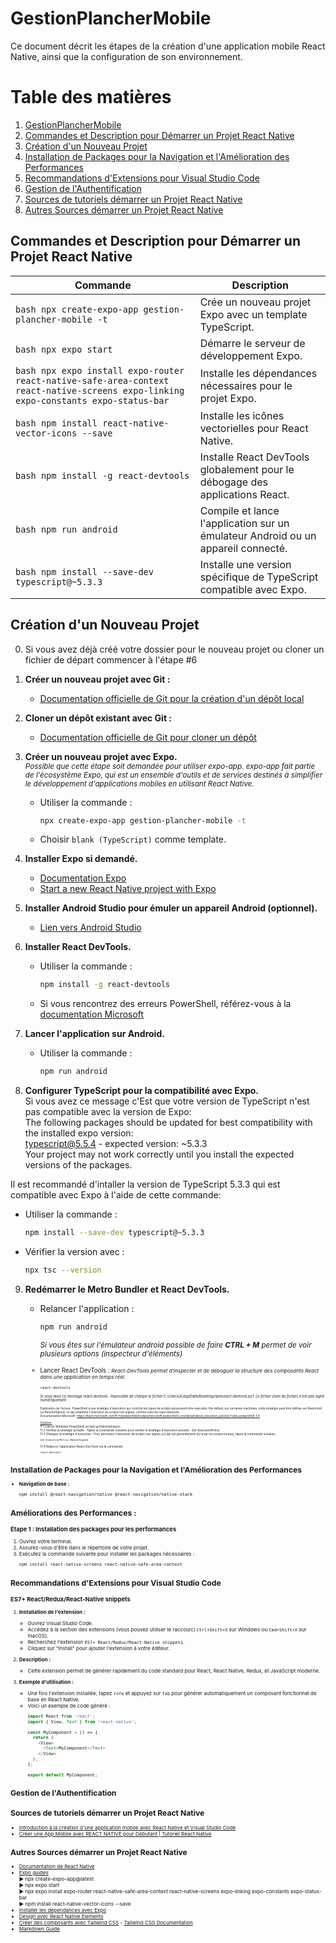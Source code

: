 # GestionPlancherMobile

Ce document décrit les étapes de la création d'une application mobile React Native, ainsi que la configuration de son environnement.

# Table des matières

1. [GestionPlancherMobile](#gestionplanchermobile)
2. [Commandes et Description pour Démarrer un Projet React Native](#commandes-et-description-pour-d%C3%A9marrer-un-projet-react-native)
3. [Création d'un Nouveau Projet](#cr%C3%A9ation-dun-nouveau-projet)
4. [Installation de Packages pour la Navigation et l'Amélioration des Performances](#installation-de-packages-pour-la-navigation-et-lam%C3%A9lioration-des-performances)
5. [Recommandations d'Extensions pour Visual Studio Code](#recommandations-dextensions-pour-visual-studio-code)
6. [Gestion de l'Authentification](#gestion-de-lauthentification)
7. [Sources de tutoriels démarrer un Projet React Native](#sources-de-tutoriels-démarrer-un-Projet-React-Native)
8. [Autres Sources démarrer un Projet React Native](#autres-sources-démarrer-un-Projet-React-Native)


## Commandes et Description pour Démarrer un Projet React Native

| Commande                                                                                               | Description                                                                                                    |
| ------------------------------------------------------------------------------------------------------ | -------------------------------------------------------------------------------------------------------------- |
| ```bash npx create-expo-app gestion-plancher-mobile -t ```                                                       | Crée un nouveau projet Expo avec un template TypeScript.                                                        |
| ```bash npx expo start```                                                                                     | Démarre le serveur de développement Expo.                                                                      |
| ```bash npx expo install expo-router react-native-safe-area-context react-native-screens expo-linking expo-constants expo-status-bar``` | Installe les dépendances nécessaires pour le projet Expo.  |
| ```bash npm install react-native-vector-icons --save```                                                         | Installe les icônes vectorielles pour React Native.                                                             |
| ```bash npm install -g react-devtools```                                                                        | Installe React DevTools globalement pour le débogage des applications React.                                    |
| ```bash npm run android```                                                                                      | Compile et lance l'application sur un émulateur Android ou un appareil connecté.                                |
| ```bash npm install --save-dev typescript@~5.3.3```                                                              | Installe une version spécifique de TypeScript compatible avec Expo.                                             |

## Création d'un Nouveau Projet

0. Si vous avez déjà créé votre dossier pour le nouveau projet ou cloner un fichier de départ commencer à l'étape #6 
1. **Créer un nouveau projet avec Git :**
   - [Documentation officielle de Git pour la création d'un dépôt local](https://git-scm.com/book/fr/v2/Les-bases-de-Git-Initialiser-un-d%C3%A9p%C3%B4t)

2. **Cloner un dépôt existant avec Git :**
   - [Documentation officielle de Git pour cloner un dépôt](https://git-scm.com/book/fr/v2/Les-bases-de-Git-Cloner-un-d%C3%A9p%C3%B4t)

3. **Créer un nouveau projet avec Expo.**  
  <small><i>Possible que cette étape soit demandée pour utiliser expo-app. expo-app fait partie de l'écosystème Expo, qui est un ensemble d'outils et de services destinés à simplifier le développement d'applications mobiles en utilisant React Native.</i></small>  

   - Utiliser la commande : 
     ```bash
     npx create-expo-app gestion-plancher-mobile -t 
     ```  
   - Choisir `blank (TypeScript)` comme template.

4. **Installer Expo si demandé.**
   - [Documentation Expo](https://docs.expo.dev/get-started/set-up-your-environment/?platform)
   - [Start a new React Native project with Expo](https://reactnative.dev/docs/environment-setup)

5. **Installer Android Studio pour émuler un appareil Android (optionnel).**  
  <small><i></i></small>
   - [Lien vers Android Studio](https://developer.android.com/studio?hl=fr)

6. **Installer React DevTools.**
   - Utiliser la commande : 
     ```bash
     npm install -g react-devtools
     ```
   - Si vous rencontrez des erreurs PowerShell, référez-vous à la [documentation Microsoft](https://learn.microsoft.com/fr-fr/powershell/module/microsoft.powershell.core/about/about_execution_policies?view=powershell-7.4)

7. **Lancer l'application sur Android.**
   - Utiliser la commande : 
     ```bash
     npm run android
     ```

8. **Configurer TypeScript pour la compatibilité avec Expo.**  
Si vous avez ce message c'Est que votre version de TypeScript n'est pas compatible avec la version de Expo:  
The following packages should be updated for best compatibility with the installed expo version:  
  typescript@5.5.4 - expected version: ~5.3.3  
Your project may not work correctly until you install the expected versions of the packages.  

Il est recommandé d'intaller la version de TypeScript 5.3.3 qui est compatible avec Expo à l'aide de cette commande:  
   - Utiliser la commande : 
     ```bash
     npm install --save-dev typescript@~5.3.3
     ```
   - Vérifier la version avec : 
     ```bash
     npx tsc --version
     ```

9. **Redémarrer le Metro Bundler et React DevTools.**
   - Relancer l'application : 
     ```bash
     npm run android
     ```  
     <small><i>Si vous êtes sur l'émulateur android possible de faire **CTRL + M** permet de voir plusieurs options (inspecteur d'éléments)</i><small>  
   - Lancer React DevTools : 
      <small><i>React-DevTools permet d'inspecter et de déboguer la structure des composants React dans une application en temps réel.</i><small>  
     ```bash
     react-devtools
     ```  
       
       <small><i>Si vous avez ce message react-devtools : Impossible de charger le fichier C:\Users\X\AppData\Roaming\npm\react-devtools.ps1. Le fichier (nom du fichier) n’est pas signé numériquement. </i><small>  
          
        Explication de l'erreur: PowerShell a une stratégie d'exécution qui contrôle les types de scripts qui peuvent être exécutés. Par défaut, sur certaines machines, cette stratégie peut être définie sur Restricted ou RemoteSigned, ce qui empêche l'exécution de scripts non signés, comme celui de react-devtools.  
        Documentation Microsoft: https://learn.microsoft.com/fr-fr/powershell/module/microsoft.powershell.core/about/about_execution_policies?view=powershell-7.4   
  
        <u>Solution:</u>  
        11.1 Lancer Windows PowerShell en tant qu'Administrateur.  
        11.2 Vérifiez la stratégie actuelle : Tapez la commande suivante pour vérifier la stratégie d'exécution actuelle : Get-ExecutionPolicy  
        11.3 Changez la stratégie d'exécution : Pour permettre l'exécution de scripts non signés (ce qui est généralement sûr pour les scripts locaux), tapez la commande suivante :   
        ```bash
        Set-ExecutionPolicy RemoteSigned
        ```      
        11.4 Relancer l'application React-DevTools via la commande:
        ```bash
        react-devtools
        ```  
  
## Installation de Packages pour la Navigation et l'Amélioration des Performances

- **Navigation de base :**
  ```bash
  npm install @react-navigation/native @react-navigation/native-stack
  ```
## **Améliorations des Performances :**

### Étape 1 : Installation des packages pour les performances

1. Ouvrez votre terminal.
2. Assurez-vous d'être dans le répertoire de votre projet.
3. Exécutez la commande suivante pour installer les packages nécessaires :
   ```bash
   npm install react-native-screens react-native-safe-area-context
   ```

## **Recommandations d'Extensions pour Visual Studio Code**

### ES7+ React/Redux/React-Native snippets

1. **Installation de l'extension :**
   - Ouvrez Visual Studio Code.
   - Accédez à la section des extensions (vous pouvez utiliser le raccourci `Ctrl+Shift+X` sur Windows ou `Cmd+Shift+X` sur macOS).
   - Recherchez l'extension `ES7+ React/Redux/React-Native snippets`.
   - Cliquez sur "Install" pour ajouter l'extension à votre éditeur.
   
2. **Description :**
   - Cette extension permet de générer rapidement du code standard pour React, React Native, Redux, et JavaScript moderne.
   
3. **Exemple d'utilisation :**
   - Une fois l'extension installée, tapez `rnfe` et appuyez sur `Tab` pour générer automatiquement un composant fonctionnel de base en React Native.
   - Voici un exemple de code généré :
     ```javascript
     import React from 'react';
     import { View, Text } from 'react-native';

     const MyComponent = () => {
       return (
         <View>
           <Text>MyComponent</Text>
         </View>
       );
     };

     export default MyComponent;
     ```

## Gestion de l'Authentification



## Sources de tutoriels démarrer un Projet React Native
- [Introduction à la création d'une application mobile avec React Native et Visual Studio Code](https://www.youtube.com/watch?v=gXrBpt9MLzE)
- [Créer une App Mobile avec REACT NATIVE pour Débutant | Tutoriel React Native](https://www.youtube.com/watch?v=o2GUagUfJeA)

## Autres Sources démarrer un Projet React Native
- [Documentation de React Native](https://reactnative.dev/docs/getting-started)
- [Expo guides](https://docs.expo.dev/guides/overview/)  
► npx create-expo-app@latest  
► npx expo start  
► npx expo install expo-router react-native-safe-area-context react-native-screens expo-linking expo-constants expo-status-bar  
► npm install react-native-vector-icons --save  
- [Installer les dépendances avec Expo](https://docs.expo.dev/router/installation/#install-dependencies)
- [Design avec React Native Elements](https://reactnativeelements.com/docs)
- [Créer des composants avec Tailwind CSS](https://www.youtube.com/watch?v=hAMVFvMB5Jo) - [Tailwind CSS Documentation](https://tailwindcss.com)
- [Markdown Guide](https://www.markdownguide.org/basic-syntax/)

